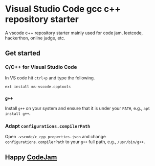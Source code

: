 # Visual Studio Code gcc c++ repository starter

A vscode c++ repository starter mainly used for code jam, leetcode, hackerthon, online judge, etc.

## Get started

### C/C++ for Visual Studio Code

In VS code hit `ctrl+p` and type the following.

`ext install ms-vscode.cpptools`

### `g++`

Install `g++` on your system and ensure that it is under your `PATH`, e.g., `apt install g++`.

### Adapt `configurations.compilerPath`

Open `.vscode/c_cpp_properties.json` and change `configurations.compilerPath` to your `g++` full path, e.g., `/usr/bin/g++`.

## Happy [CodeJam](https://code.google.com/codejam/)
